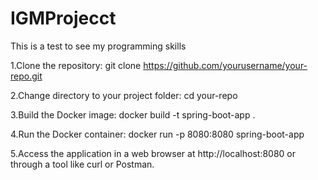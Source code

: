 # IGMProjecct
This is a test to see my programming skills

1.Clone the repository:
git clone https://github.com/yourusername/your-repo.git

2.Change directory to your project folder:
cd your-repo

3.Build the Docker image:
docker build -t spring-boot-app .

4.Run the Docker container:
docker run -p 8080:8080 spring-boot-app

5.Access the application in a web browser at http://localhost:8080 or through a tool like curl or Postman.
